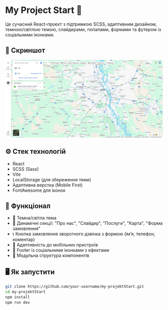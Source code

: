 # My Project Start 🚀

Це сучасний React-проєкт з підтримкою SCSS, адаптивним дизайном, темною/світлою темою, слайдерами, попапами, формами та футером із соціальними іконками.

## 📸 Скриншот

![Preview](src/assets/map.png)

## ⚙️ Стек технологій

- React
- SCSS (Sass)
- Vite
- LocalStorage (для збереження теми)
- Адаптивна верстка (Mobile First)
- FontAwesome для іконок

## 🔧 Функціонал

- 🌙 Темна/світла тема
- 🧾 Динамічні секції: "Про нас", "Слайдер", "Послуги", "Карта", "Форма замовлення"
- 📞 Кнопка замовлення зворотного дзвінка з формою (ім’я, телефон, коментар)
- 📱 Адаптивність до мобільних пристроїв
- 👣 Footer із соціальними іконками з ефектами
- 🧩 Модульна структура компонентів

## 🖥 Як запустити

```bash
git clone https://github.com/your-username/my-projektStart.git
cd my-projektStart
npm install
npm run dev
